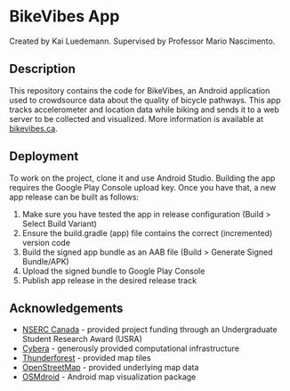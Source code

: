 # BikeVibes App

Created by Kai Luedemann. Supervised by Professor Mario Nascimento.

## Description

This repository contains the code for BikeVibes, an Android application used to crowdsource data about the 
quality of bicycle pathways. This app tracks accelerometer and location data while biking and sends it to a 
web server to be collected and visualized. More information is available at [bikevibes.ca](https://www.bikevibes.ca).

## Deployment

To work on the project, clone it and use Android Studio. Building the app requires the Google Play Console upload key. 
Once you have that, a new app release can be built as follows:

1. Make sure you have tested the app in release configuration (Build > Select Build Variant)
2. Ensure the build.gradle (app) file contains the correct (incremented) version code
3. Build the signed app bundle as an AAB file (Build > Generate Signed Bundle/APK)
4. Upload the signed bundle to Google Play Console
5. Publish app release in the desired release track

## Acknowledgements
- [NSERC Canada](https://www.nserc-crsng.gc.ca/index_eng.asp) - provided project funding through an Undergraduate Student Research Award (USRA)
- [Cybera](https://www.cybera.ca/) - generously provided computational infrastructure
- [Thunderforest](https://www.thunderforest.com/maps/) - provided map tiles
- [OpenStreetMap](https://www.openstreetmap.org/copyright) - provided underlying map data
- [OSMdroid](https://osmdroid.github.io/osmdroid/index.html) - Android map visualization package
